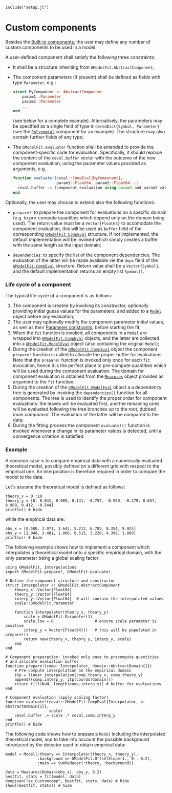 ```@setup abc
include("setup.jl")
```

# Custom components

Besides the [Built-in components](@ref), the user may define any number of custom components to be used in a model.

A user-defined component shall satisfy the following three constraints:

- It shall be a structure inheriting from `GModelFit.AbstractComponent`;

- The component parameters (if present) shall be defined as fields with type `Parameter`, e.g.:
  ```julia
  struct MyComponent <: AbstractComponent
      param1::Parameter
      param2::Parameter
      ...
  end
  ```
  (see below for a complete example).   Alternatively, the parameters may be specified as a single field of type `OrderedDict{Symbol, Parameter}` (see the [`Polynomial`](https://github.com/gcalderone/GModelFit.jl/blob/master/src/components/Polynomial.jl) component for an example).  The structure may also contain further fields of any type;

- The `GModelFit.evaluate!` function shall be extended to provide the component-specific code for evaluation.  Specifically, it should replace the content of the `ceval.buffer` vector with the outcome of the new component evaluation, using the parameter values provided as arguments, e.g.
  ```julia
  function evaluate!(ceval::CompEval{MyComponent},
                     param1::Float64, param2::Float64...)
    ceval.buffer .= (component evaluation using param1 and param2 values)
  end
  ```


Optionally, the user may choose to extend also the following functions:
- `prepare!`: to prepare the component for evaluations on a specific domain (e.g. to pre-compute quantities which depend only on the domain being used).  The return value must be a `Vector{Float64}` to accomodate the component evaluation, this will be used as `buffer` field of the corresponding [`GModelFit.CompEval`](@ref) structure.  If not implemented, the default  implementation will be invoked which simply creates a buffer with the same length as the input domain;

- `dependencies`: to specify the list of the component dependencies.  The evaluation of the latter will be made available vie the `deps` field of the  [`GModelFit.CompEval`](@ref) structure.  Return value shall be a `Vector{Symbol}`, and the default implementation returns an empty list `Symbol[]`.


### Life cycle of a component

The typical life cycle of a component is as follows:
1. The component is created by invoking its constructor, optionally providing initial guess values for the parameters, and added to a [`Model`](@ref) object before any evaluation;
1. The user may optionally modify the component parameter initial values, as well as their [Parameter constraints](@ref), before starting the fit;
1. When the [`fit`](@ref) function is invoked, all components in a `Model` are wrapped into [`GModelFit.CompEval`](@ref) objects, and the latter are collected into a [`GModelFit.ModelEval`](@ref) object (also containing the original `Model`);
1. During the creation of the [`GModelFit.CompEval`](@ref) object the component `prepare!` function is called to allocate the proper buffer for evaluations.  Note that the `prepare!` function is invoked only once for each `fit` invocation, hence it is the perfect place to pre-compute quantities which will be used during the component evaluation.  The domain for component evaluation is obtained from the [`Measures`](@ref) object provided as argument to the `fit` function;
1. During the creation of the [`GModelFit.ModelEval`](@ref) object a a dependency tree is generated by invoking the `dependencies()` function for all components. The tree is used to identify the proper order for component evaluations: the leaves will be evaluated first, and the remaining ones will be evaluated following the tree branches up to the root, dubbed *main component*.  The evaluation of the latter will be compared to the data;
1. During the fitting process the component `evaluate!()` function is invoked whenever a change in its parameter values is detected, until a convergence criterion is satisfied.


### Example

A common case is to compare empirical data with a numerically evaluated theoretical model, possibly defined on a different grid with respect to the empirical one.  An interpolation is therefore required in order to compare the model to the data.

Let's assume the theoretical model is defined as follows:
```@example abc
theory_x = 0.:10
theory_y = [0, 0.841, 0.909, 0.141, -0.757, -0.959, -0.279, 0.657, 0.989, 0.412, -0.544]
println() # hide
```
while the empirical data are:
```@example abc
obs_x = [0.500, 2.071, 3.642, 5.212, 6.783, 8.354, 9.925]
obs_y = [2.048, 3.481, 1.060, 0.515, 3.220, 4.398, 1.808]
println() # hide
```

The following example shows how to implement a component which interpolates a theoretical model onto a specific empirical domain, with the only parameter being a global scaling factor:
```@example abc
using GModelFit, Interpolations
import GModelFit.prepare!, GModelFit.evaluate!

# Define the component structure and constructor
struct Interpolator <: GModelFit.AbstractComponent
    theory_x::Vector{Float64}
    theory_y::Vector{Float64}
    interp_y::Vector{Float64}  # will contain the interpolated values
    scale::GModelFit.Parameter

    function Interpolator(theory_x, theory_y)
        scale = GModelFit.Parameter(1)
        scale.low = 0                  # ensure scale parameter is positive
        interp_y = Vector{Float64}()   # this will be populated in prepare!()
        return new(theory_x, theory_y, interp_y, scale)
    end
end

# Component preparation: invoked only once to precompute quantities
# and allocate evaluation buffer
function prepare!(comp::Interpolator, domain::AbstractDomain{1})
    # Pre-compute interpolation on the empirical domain
    itp = linear_interpolation(comp.theory_x, comp.theory_y)
    append!(comp.interp_y, itp(coords(domain)))
    return fill(NaN, length(comp.interp_y)) # buffer for evaluations
end

# Component evaluation (apply scaling factor)
function evaluate!(ceval::GModelFit.CompEval{Interpolator, <: AbstractDomain{1}},
                   scale)
    ceval.buffer .= scale .* ceval.comp.interp_y
end
println() # hide
```

The following code shows how to prepare a `Model` including the interpolated theoretical model, and to take into account the possible background introduced by the detector used to obtain empirical data:
```@example abc
model = Model(:theory => Interpolator(theory_x, theory_y),
              :background => GModelFit.OffsetSlope(1., 0., 0.2),
              :main => SumReducer(:theory, :background))

data = Measures(Domain(obs_x), obs_y, 0.2)
bestfit, stats = fit(model, data)
dumpjson("ex_Customcomp", bestfit, stats, data) # hide
show((bestfit, stats)) # hide
```

